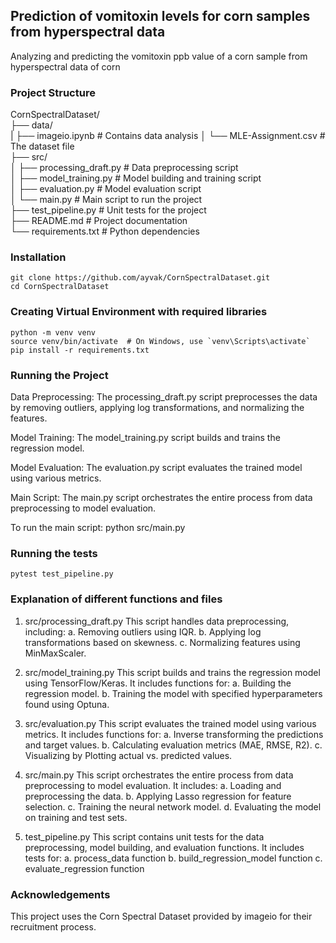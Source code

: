 ## Prediction of vomitoxin levels for corn samples from hyperspectral data
Analyzing and predicting the vomitoxin ppb value of a corn sample from hyperspectral data of corn

### Project Structure
CornSpectralDataset/   
├── data/  
|   ├── imageio.ipynb # Contains data analysis
│   └── MLE-Assignment.csv # The dataset file   
├── src/   
│   ├── processing_draft.py # Data preprocessing script   
│   ├── model_training.py # Model building and training script   
│   ├── evaluation.py # Model evaluation script   
│   └── main.py # Main script to run the project    
├── test_pipeline.py # Unit tests for the project   
├── README.md # Project documentation   
└── requirements.txt # Python dependencies  

### Installation
   ```Clone the repository:
   git clone https://github.com/ayvak/CornSpectralDataset.git
   cd CornSpectralDataset
```

### Creating Virtual Environment with required libraries
```Virtual Environment
python -m venv venv
source venv/bin/activate  # On Windows, use `venv\Scripts\activate`
pip install -r requirements.txt
```

### Running the Project
Data Preprocessing: The processing_draft.py script preprocesses the data by removing outliers, applying log transformations, and normalizing the features.

Model Training: The model_training.py script builds and trains the regression model.

Model Evaluation: The evaluation.py script evaluates the trained model using various metrics.

Main Script: The main.py script orchestrates the entire process from data preprocessing to model evaluation.

To run the main script:
python src/main.py

### Running the tests
```Test
pytest test_pipeline.py
```

### Explanation of different functions and files
1. src/processing_draft.py
This script handles data preprocessing, including:
a. Removing outliers using IQR.
b. Applying log transformations based on skewness.
c. Normalizing features using MinMaxScaler.

2. src/model_training.py
This script builds and trains the regression model using TensorFlow/Keras. It includes functions for:
a. Building the regression model.
b. Training the model with specified hyperparameters found using Optuna.

3. src/evaluation.py
This script evaluates the trained model using various metrics. It includes functions for:
a. Inverse transforming the predictions and target values.
b. Calculating evaluation metrics (MAE, RMSE, R2).
c. Visualizing by Plotting actual vs. predicted values.

4. src/main.py
This script orchestrates the entire process from data preprocessing to model evaluation. It includes:
a. Loading and preprocessing the data.
b. Applying Lasso regression for feature selection.
c. Training the neural network model.
d. Evaluating the model on training and test sets.

5. test_pipeline.py
This script contains unit tests for the data preprocessing, model building, and evaluation functions. It includes tests for:
a. process_data function
b. build_regression_model function
c. evaluate_regression function

### Acknowledgements
This project uses the Corn Spectral Dataset provided by imageio for their recruitment process.


